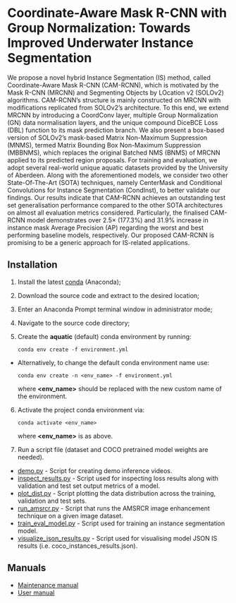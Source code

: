 # Coordinate-Aware Mask R-CNN with Group Normalization: Towards Improved Underwater Instance Segmentation

We propose a novel hybrid Instance Segmentation (IS) method, called Coordinate-Aware Mask R-CNN (CAM-RCNN), which is motivated by the Mask R-CNN (MRCNN) and Segmenting Objects by LOcation v2 (SOLOv2) algorithms. CAM-RCNN’s structure is mainly constructed on MRCNN with modifications replicated from SOLOv2’s architecture. To this end, we extend MRCNN by introducing a CoordConv layer, multiple Group Normalization (GN) data normalisation layers, and the unique compound DiceBCE Loss (DBL) function to its mask prediction branch. We also present a box-based version of SOLOv2’s mask-based Matrix Non-Maximum Suppression (MNMS), termed Matrix Bounding Box Non-Maximum Suppression (MBBNMS), which replaces the original Batched NMS (BNMS) of MRCNN applied to its predicted region proposals. For training and evaluation, we adopt several real-world unique aquatic datasets provided by the University of Aberdeen. Along with the aforementioned models, we consider two other State-Of-The-Art (SOTA) techniques, namely CenterMask and Conditional Convolutions for Instance Segmentation (CondInst), to better validate our findings. Our results indicate that CAM-RCNN achieves an outstanding test set generalisation performance compared to the other SOTA architectures on almost all evaluation metrics considered. Particularly, the finalised CAM-RCNN model demonstrates over 2.5× (177.3%) and 31.9% increase in instance mask Average Precision (AP) regarding the worst and best performing baseline models, respectively. Our proposed CAM-RCNN is promising to be a generic approach for IS-related applications.

## Installation

1. Install the latest [conda](https://docs.conda.io/projects/conda/en/latest/user-guide/install/index.html) (Anaconda);
2. Download the source code and extract to the desired location;
3. Enter an Anaconda Prompt terminal window in administrator mode;
4. Navigate to the source code directory;
5. Create the **aquatic** (default) conda environment by running:
    
    ```
    conda env create -f environment.yml
    ```
    
  - Alternatively, to change the default conda environment name use:
  
    ```
    conda env create -n <env_name> -f environment.yml
    ```
    where **<env_name>** should be replaced with the new custom name of the environment.

6. Activate the project conda environment via:
    
    ```
    conda activate <env_name>
    ```
    where **<env_name>** is as above.

7. Run a script file (dataset and COCO pretrained model weights are needed).
* [demo.py](https://github.com/Intenzo21/Coordinate-Aware-Mask-R-CNN-with-Group-Normalization-Towards-Improved-Underwater-Instance-Segm/blob/main/demo.py) - Script for creating demo inference videos.
* [inspect_results.py](https://github.com/Intenzo21/Coordinate-Aware-Mask-R-CNN-with-Group-Normalization-Towards-Improved-Underwater-Instance-Segm/blob/main/inspect_results.py) - Script used for inspecting loss results along with validation and
test set output metrics of a model.
* [plot_dist.py](https://github.com/Intenzo21/Coordinate-Aware-Mask-R-CNN-with-Group-Normalization-Towards-Improved-Underwater-Instance-Segm/blob/main/plot_dist.py) - Script plotting the data distribution across the training, validation and test sets.
* [run_amsrcr.py](https://github.com/Intenzo21/Coordinate-Aware-Mask-R-CNN-with-Group-Normalization-Towards-Improved-Underwater-Instance-Segm/blob/main/run_amsrcr.py) - Script that runs the AMSRCR image enhancement technique on a given image dataset.
* [train_eval_model.py](https://github.com/Intenzo21/Coordinate-Aware-Mask-R-CNN-with-Group-Normalization-Towards-Improved-Underwater-Instance-Segm/blob/main/train_eval_model.py) - Script used for training an instance segmentation model.
* [visualize_json_results.py](https://github.com/Intenzo21/Coordinate-Aware-Mask-R-CNN-with-Group-Normalization-Towards-Improved-Underwater-Instance-Segm/blob/main/visualize_json_results.py) - Script used for visualising model JSON IS results (i.e. coco_instances_results.json).

## Manuals

* [Maintenance manual](https://github.com/Intenzo21/Coordinate-Aware-Mask-R-CNN-with-Group-Normalization-Towards-Improved-Underwater-Instance-Segm/blob/main/manuals/maintenance_manual.pdf)
* [User manual](https://github.com/Intenzo21/Coordinate-Aware-Mask-R-CNN-with-Group-Normalization-Towards-Improved-Underwater-Instance-Segm/blob/main/manuals/user_manual.pdf)
